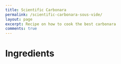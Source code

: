 ```yaml
---
title: Scientific Carbonara
permalink: /scientific-carbonara-sous-vide/
layout: page
excerpt: Recipe on how to cook the best carbonara
comments: true
---
```


# Ingredients